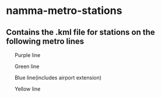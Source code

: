 # namma-metro-stations

<h2>
Contains the .kml file for stations on the following metro lines
</h2>

<ul>Purple line</ul>

<ul>Green line</ul>

<ul>Blue line(includes airport extension)</ul>

<ul>Yellow line</ul>